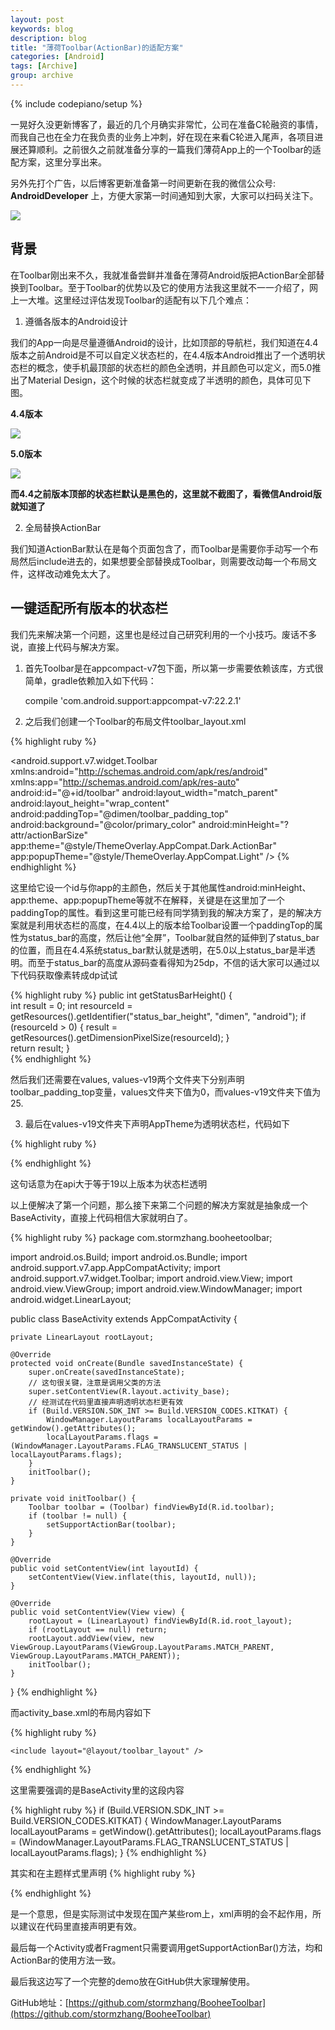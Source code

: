 ```yaml
---
layout: post
keywords: blog
description: blog
title: "薄荷Toolbar(ActionBar)的适配方案"
categories: [Android]
tags: [Archive]
group: archive
---
```

{% include codepiano/setup %}

一晃好久没更新博客了，最近的几个月确实非常忙，公司在准备C轮融资的事情，而我自己也在全力在我负责的业务上冲刺，好在现在来看C轮进入尾声，各项目进展还算顺利。之前很久之前就准备分享的一篇我们薄荷App上的一个Toolbar的适配方案，这里分享出来。

另外先打个广告，以后博客更新准备第一时间更新在我的微信公众号: **AndroidDeveloper** 上，方便大家第一时间通知到大家，大家可以扫码关注下。

<img src="http://stormzhang.com/image/weixinpublic.jpg" />

## 背景

在Toolbar刚出来不久，我就准备尝鲜并准备在薄荷Android版把ActionBar全部替换到Toolbar。至于Toolbar的优势以及它的使用方法我这里就不一一介绍了，网上一大堆。这里经过评估发现Toolbar的适配有以下几个难点：


1. 遵循各版本的Android设计

我们的App一向是尽量遵循Android的设计，比如顶部的导航栏，我们知道在4.4版本之前Android是不可以自定义状态栏的，在4.4版本Android推出了一个透明状态栏的概念，使手机最顶部的状态栏的颜色全透明，并且颜色可以定义，而5.0推出了Material Design，这个时候的状态栏就变成了半透明的颜色，具体可见下图。

**4.4版本**

<img src="/image/nexus5_api19.png"/>

**5.0版本**

<img src="/image/nexus5_api21.png"/>

**而4.4之前版本顶部的状态栏默认是黑色的，这里就不截图了，看微信Android版就知道了**


2. 全局替换ActionBar

我们知道ActionBar默认在是每个页面包含了，而Toolbar是需要你手动写一个布局然后include进去的，如果想要全部替换成Toolbar，则需要改动每一个布局文件，这样改动难免太大了。

## 一键适配所有版本的状态栏

我们先来解决第一个问题，这里也是经过自己研究利用的一个小技巧。废话不多说，直接上代码与解决方案。

1. 首先Toolbar是在appcompact-v7包下面，所以第一步需要依赖该库，方式很简单，gradle依赖加入如下代码：

    compile 'com.android.support:appcompat-v7:22.2.1'

2. 之后我们创建一个Toolbar的布局文件toolbar_layout.xml

{% highlight ruby %}
<?xml version="1.0" encoding="utf-8"?>
<android.support.v7.widget.Toolbar xmlns:android="http://schemas.android.com/apk/res/android"
    xmlns:app="http://schemas.android.com/apk/res-auto"
    android:id="@+id/toolbar"
    android:layout_width="match_parent"
    android:layout_height="wrap_content"
    android:paddingTop="@dimen/toolbar_padding_top"
    android:background="@color/primary_color"
    android:minHeight="?attr/actionBarSize"
    app:theme="@style/ThemeOverlay.AppCompat.Dark.ActionBar"
    app:popupTheme="@style/ThemeOverlay.AppCompat.Light" />
{% endhighlight %}

这里给它设一个id与你app的主颜色，然后关于其他属性android:minHeight、app:theme、app:popupTheme等就不在解释，关键是在这里加了一个paddingTop的属性。看到这里可能已经有同学猜到我的解决方案了，是的解决方案就是利用状态栏的高度，在4.4以上的版本给Toolbar设置一个paddingTop的属性为status_bar的高度，然后让他“全屏”，Toolbar就自然的延伸到了status_bar的位置，而且在4.4系统status_bar默认就是透明，在5.0以上status_bar是半透明。而至于status_bar的高度从源码查看得知为25dp，不信的话大家可以通过以下代码获取像素转成dp试试

{% highlight ruby %}
public int getStatusBarHeight() {  
    int result = 0;
    int resourceId = getResources().getIdentifier("status_bar_height", "dimen", "android");
    if (resourceId > 0) {
        result = getResources().getDimensionPixelSize(resourceId);
    }  
  return result;
}  
{% endhighlight %}

然后我们还需要在values, values-v19两个文件夹下分别声明toolbar_padding_top变量，values文件夹下值为0，而values-v19文件夹下值为25.

3. 最后在values-v19文件夹下声明AppTheme为透明状态栏，代码如下

{% highlight ruby %}
<style name="AppTheme" parent="Theme.AppCompat.Light.NoActionBar">
    <!-- Customize your theme here. -->
    <item name="android:windowTranslucentStatus">true</item>
</style>
{% endhighlight %}

这句话意为在api大于等于19以上版本为状态栏透明

以上便解决了第一个问题，那么接下来第二个问题的解决方案就是抽象成一个BaseActivity，直接上代码相信大家就明白了。

{% highlight ruby %}
package com.stormzhang.booheetoolbar;

import android.os.Build;
import android.os.Bundle;
import android.support.v7.app.AppCompatActivity;
import android.support.v7.widget.Toolbar;
import android.view.View;
import android.view.ViewGroup;
import android.view.WindowManager;
import android.widget.LinearLayout;

public class BaseActivity extends AppCompatActivity {

    private LinearLayout rootLayout;

    @Override
    protected void onCreate(Bundle savedInstanceState) {
        super.onCreate(savedInstanceState);
        // 这句很关键，注意是调用父类的方法
        super.setContentView(R.layout.activity_base);
        // 经测试在代码里直接声明透明状态栏更有效
        if (Build.VERSION.SDK_INT >= Build.VERSION_CODES.KITKAT) {
            WindowManager.LayoutParams localLayoutParams = getWindow().getAttributes();
            localLayoutParams.flags = (WindowManager.LayoutParams.FLAG_TRANSLUCENT_STATUS | localLayoutParams.flags);
        }
        initToolbar();
    }

    private void initToolbar() {
        Toolbar toolbar = (Toolbar) findViewById(R.id.toolbar);
        if (toolbar != null) {
            setSupportActionBar(toolbar);
        }
    }

    @Override
    public void setContentView(int layoutId) {
        setContentView(View.inflate(this, layoutId, null));
    }

    @Override
    public void setContentView(View view) {
        rootLayout = (LinearLayout) findViewById(R.id.root_layout);
        if (rootLayout == null) return;
        rootLayout.addView(view, new ViewGroup.LayoutParams(ViewGroup.LayoutParams.MATCH_PARENT, ViewGroup.LayoutParams.MATCH_PARENT));
        initToolbar();
    }
}
{% endhighlight %}

而activity_base.xml的布局内容如下

{% highlight ruby %}
<?xml version="1.0" encoding="utf-8"?>
<LinearLayout xmlns:android="http://schemas.android.com/apk/res/android"
    android:id="@+id/root_layout"
    android:layout_width="match_parent"
    android:layout_height="match_parent"
    android:orientation="vertical">

    <include layout="@layout/toolbar_layout" />

</LinearLayout>
{% endhighlight %}

这里需要强调的是BaseActivity里的这段内容

{% highlight ruby %}
if (Build.VERSION.SDK_INT >= Build.VERSION_CODES.KITKAT) {
    WindowManager.LayoutParams localLayoutParams = getWindow().getAttributes();
    localLayoutParams.flags = (WindowManager.LayoutParams.FLAG_TRANSLUCENT_STATUS | localLayoutParams.flags);
}
{% endhighlight %}

其实和在主题样式里声明
{% highlight ruby %}
<style name="AppTheme" parent="Theme.AppCompat.Light.NoActionBar">
    <!-- Customize your theme here. -->
    <item name="android:windowTranslucentStatus">true</item>
</style>
{% endhighlight %}

是一个意思，但是实际测试中发现在国产某些rom上，xml声明的会不起作用，所以建议在代码里直接声明更有效。

最后每一个Activity或者Fragment只需要调用getSupportActionBar()方法，均和ActionBar的使用方法一致。

最后我这边写了一个完整的demo放在GitHub供大家理解使用。

GitHub地址：[https://github.com/stormzhang/BooheeToolbar](https://github.com/stormzhang/BooheeToolbar)
